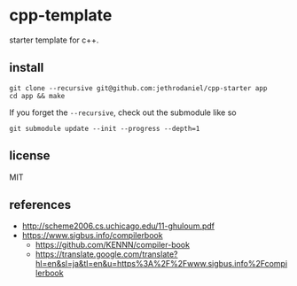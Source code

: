# cpp-template

starter template for c++.

## install

```
git clone --recursive git@github.com:jethrodaniel/cpp-starter app
cd app && make
```

If you forget the `--recursive`, check out the submodule like so

```
git submodule update --init --progress --depth=1
```

## license

MIT

## references

- http://scheme2006.cs.uchicago.edu/11-ghuloum.pdf
- https://www.sigbus.info/compilerbook
  - https://github.com/KENNN/compiler-book
  - https://translate.google.com/translate?hl=en&sl=ja&tl=en&u=https%3A%2F%2Fwww.sigbus.info%2Fcompilerbook
